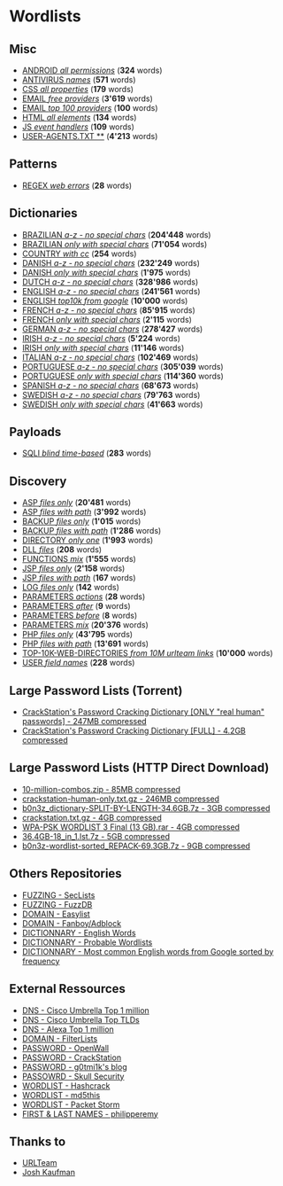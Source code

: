 # Wordlists


## Misc

 * [ANDROID *all permissions*](./misc/android_all_permissions.txt) (**324** words)
 * [ANTIVIRUS *names*](./misc/antivirus_names.txt) (**571** words)
 * [CSS *all properties*](./misc/css_all_properties.txt) (**179** words)
 * [EMAIL *free providers*](./misc/email_free_providers.txt) (**3'619** words)
 * [EMAIL *top 100 providers*](./misc/email_top_100_providers.txt) (**100** words)
 * [HTML *all elements*](./misc/html_all_elements.txt) (**134** words)
 * [JS *event handlers*](./misc/js_event_handlers.txt) (**109** words)
 * [USER-AGENTS.TXT **](./misc/user-agents.txt) (**4'213** words)

## Patterns

 * [REGEX *web errors*](./patterns/regex_web_errors.csv) (**28** words)

## Dictionaries

 * [BRAZILIAN *a-z - no special chars*](./dictionaries/brazilian_a-z_-_no_special_chars.txt) (**204'448** words)
 * [BRAZILIAN *only with special chars*](./dictionaries/brazilian_only_with_special_chars.txt) (**71'054** words)
 * [COUNTRY *with cc*](./dictionaries/country_with_cc.csv) (**254** words)
 * [DANISH *a-z - no special chars*](./dictionaries/danish_a-z_-_no_special_chars.txt) (**232'249** words)
 * [DANISH *only with special chars*](./dictionaries/danish_only_with_special_chars.txt) (**1'975** words)
 * [DUTCH *a-z - no special chars*](./dictionaries/dutch_a-z_-_no_special_chars.txt) (**328'986** words)
 * [ENGLISH *a-z - no special chars*](./dictionaries/english_a-z_-_no_special_chars.txt) (**241'561** words)
 * [ENGLISH *top10k from google*](./dictionaries/english_top10k_from_google.txt) (**10'000** words)
 * [FRENCH *a-z - no special chars*](./dictionaries/french_a-z_-_no_special_chars.txt) (**85'915** words)
 * [FRENCH *only with special chars*](./dictionaries/french_only_with_special_chars.txt) (**2'115** words)
 * [GERMAN *a-z - no special chars*](./dictionaries/german_a-z_-_no_special_chars.txt) (**278'427** words)
 * [IRISH *a-z - no special chars*](./dictionaries/irish_a-z_-_no_special_chars.txt) (**5'224** words)
 * [IRISH *only with special chars*](./dictionaries/irish_only_with_special_chars.txt) (**11'146** words)
 * [ITALIAN *a-z - no special chars*](./dictionaries/italian_a-z_-_no_special_chars.txt) (**102'469** words)
 * [PORTUGUESE *a-z - no special chars*](./dictionaries/portuguese_a-z_-_no_special_chars.txt) (**305'039** words)
 * [PORTUGUESE *only with special chars*](./dictionaries/portuguese_only_with_special_chars.txt) (**114'360** words)
 * [SPANISH *a-z - no special chars*](./dictionaries/spanish_a-z_-_no_special_chars.txt) (**68'673** words)
 * [SWEDISH *a-z - no special chars*](./dictionaries/swedish_a-z_-_no_special_chars.txt) (**79'763** words)
 * [SWEDISH *only with special chars*](./dictionaries/swedish_only_with_special_chars.txt) (**41'663** words)

## Payloads

 * [SQLI *blind time-based*](./payloads/sqli_blind_time-based.txt) (**283** words)

## Discovery

 * [ASP *files only*](./discovery/asp_files_only.txt) (**20'481** words)
 * [ASP *files with path*](./discovery/asp_files_with_path.txt) (**3'992** words)
 * [BACKUP *files only*](./discovery/backup_files_only.txt) (**1'015** words)
 * [BACKUP *files with path*](./discovery/backup_files_with_path.txt) (**1'286** words)
 * [DIRECTORY *only one*](./discovery/directory_only_one.small.txt) (**1'993** words)
 * [DLL *files*](./discovery/dll_files.txt) (**208** words)
 * [FUNCTIONS *mix*](./discovery/functions_mix.txt) (**1'555** words)
 * [JSP *files only*](./discovery/jsp_files_only.txt) (**2'158** words)
 * [JSP *files with path*](./discovery/jsp_files_with_path.txt) (**167** words)
 * [LOG *files only*](./discovery/log_files_only.txt) (**142** words)
 * [PARAMETERS *actions*](./discovery/parameters_actions.txt) (**28** words)
 * [PARAMETERS *after*](./discovery/parameters_after.txt) (**9** words)
 * [PARAMETERS *before*](./discovery/parameters_before.txt) (**8** words)
 * [PARAMETERS *mix*](./discovery/parameters_mix.txt) (**20'376** words)
 * [PHP *files only*](./discovery/php_files_only.txt) (**43'795** words)
 * [PHP *files with path*](./discovery/php_files_with_path.txt) (**13'691** words)
 * [TOP-10K-WEB-DIRECTORIES *from 10M urlteam links*](./discovery/top-10k-web-directories_from_10M_urlteam_links.txt) (**10'000** words)
 * [USER *field names*](./discovery/user_field_names.txt) (**228** words)


## Large Password Lists (Torrent)
 * [CrackStation's Password Cracking Dictionary [ONLY "real human" passwords] - 247MB compressed](https://crackstation.net/downloads/crackstation-human-only.txt.gz.torrent)
 * [CrackStation's Password Cracking Dictionary [FULL] - 4.2GB compressed](https://crackstation.net/downloads/crackstation.txt.gz.torrent)

## Large Password Lists (HTTP Direct Download)

 * [10-million-combos.zip - 85MB compressed](http://download.g0tmi1k.com/wordlists/large/10-million-combos.zip)
 * [crackstation-human-only.txt.gz - 246MB compressed](http://download.g0tmi1k.com/wordlists/large/crackstation-human-only.txt.gz)
 * [b0n3z_dictionary-SPLIT-BY-LENGTH-34.6GB.7z - 3GB compressed](http://download.g0tmi1k.com/wordlists/large/b0n3z_dictionary-SPLIT-BY-LENGTH-34.6GB.7z)
 * [crackstation.txt.gz - 4GB compressed](http://download.g0tmi1k.com/wordlists/large/crackstation.txt.gz)
 * [WPA-PSK WORDLIST 3 Final (13 GB).rar - 4GB compressed](http://download.g0tmi1k.com/wordlists/large/WPA-PSK%20WORDLIST%203%20Final%20%2813%20GB%29.rar)
 * [36.4GB-18_in_1.lst.7z - 5GB compressed](http://download.g0tmi1k.com/wordlists/large/36.4GB-18_in_1.lst.7z)
 * [b0n3z-wordlist-sorted_REPACK-69.3GB.7z - 9GB compressed](http://download.g0tmi1k.com/wordlists/large/b0n3z-wordlist-sorted_REPACK-69.3GB.7z)
 
 ## Others Repositories

 * [FUZZING - SecLists](https://github.com/danielmiessler/SecLists)
 * [FUZZING - FuzzDB](https://github.com/fuzzdb-project/fuzzdb/)
 * [DOMAIN - Easylist](https://github.com/easylist/easylist)
 * [DOMAIN - Fanboy/Adblock](https://github.com/ryanbr/fanboy-adblock)
 * [DICTIONNARY - English Words](https://github.com/dwyl/english-words)
 * [DICTIONNARY - Probable Wordlists](https://github.com/berzerk0/Probable-Wordlists)
 * [DICTIONNARY - Most common English words from Google sorted by frequency](https://github.com/first20hours/google-10000-english)

## External Ressources

 * [DNS - Cisco Umbrella Top 1 million](http://s3-us-west-1.amazonaws.com/umbrella-static/top-1m.csv.zip)
 * [DNS - Cisco Umbrella Top TLDs](http://s3-us-west-1.amazonaws.com/umbrella-static/top-1m-TLD.csv.zip)
 * [DNS - Alexa Top 1 million](http://s3.amazonaws.com/alexa-static/top-1m.csv.zip)
 * [DOMAIN - FilterLists](https://filterlists.com/)
 * [PASSWORD - OpenWall](http://www.openwall.com/wordlists/)
 * [PASSWORD - CrackStation](https://crackstation.net/buy-crackstation-wordlist-password-cracking-dictionary.htm)
 * [PASSWORD - g0tmi1k's blog](http://blog.g0tmi1k.com/2011/06/dictionaries-wordlists/)
 * [PASSOWRD - Skull Security](https://wiki.skullsecurity.org/Passwords)
 * [WORDLIST - Hashcrack](http://hashcrack.blogspot.ch/p/wordlist-downloads_29.html)
 * [WORDLIST - md5this](http://www.md5this.com/tools/wordlists.html)
 * [WORDLIST - Packet Storm](https://packetstormsecurity.com/Crackers/wordlists/)
 * [FIRST & LAST NAMES - philipperemy](https://github.com/philipperemy/name-dataset)
 

## Thanks to

 * [URLTeam](https://www.archiveteam.org/index.php/URLTeam)
 * [Josh Kaufman](https://github.com/first20hours)

